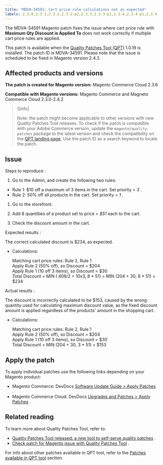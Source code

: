 ```yaml
---
title: "MDVA-34591: Cart price rule calculations not as expected"
labels: 2.3.0,2.3.1,2.3.2,2.3.2-p2,2.3.3,2.3.3-p1,2.3.4,2.3.4-p1,2.3.4-p2,2.3.5,2.3.5-p1,2.3.5-p2,2.3.6,2.3.6-p1,2.4.0,2.4.0-p1,2.4.1,2.4.1-p1,2.4.1-p2,2.4.2,QPT 1.0.19,Magento Commerce,Magento Commerce Cloud,Quality Patches Tool,calculation,cart price rule,discount
---
```


The MDVA-34591 Magento patch fixes the issue where cart price rule with **Maximum Qty Discount is Applied To** does not work correctly if multiple cart price rules are applied.

This patch is available when the [Quality Patches Tool (QPT)](https://support.magento.com/hc/en-us/articles/360047139492) 1.0.19 is installed. The patch ID is MDVA-34591. Please note that the issue is scheduled to be fixed in Magento version 2.4.3.

## Affected products and versions

 **The patch is created for Magento version:** Magento Commerce Cloud 2.3.6

 **Compatible with Magento versions:** Magento Commerce and Magneto Commerce Cloud 2.3.0-2.4.2

>![info]
>
 >Note: the patch might become applicable to other versions with new Quality Patches Tool releases. To check if the patch is compatible with your Adobe Commerce version, update the `magento/quality-patches` package to the latest version and check the compatibility on the [QPT landing page](https://devdocs.magento.com/quality-patches/tool.html#patch-grid). Use the patch ID as a search keyword to locate the patch.

## Issue

 <span class="wysiwyg-underline">Steps to reproduce</span> :

1. Go to the Admin, and create the following two rules:

* Rule 1:  $10 off a maximum of 3 items in the cart. Set priority = *3* .
* Rule 2:  50% off all products in the cart. Set priority = *1* .

1. Go to the storefront.

1. Add 8 quantities of a product set to price = *$51* each to the cart.

1. Check the discount amount in the cart.

 <span class="wysiwyg-underline">Expected results</span> :

The correct calculated discount is $234, as expected.

* Calculations:

  Matching cart price rules: Rule 2, Rule 1\
  Apply Rule 2 (50% off), so Discount = $204\
  Apply Rule 1 (10 off 3 items), so Discount = $30\
  Total Discount = MIN ( 408/2 + 10x3, 8 &#42; 51) = MIN (204 + 30, 8 &#42; 51) = $234

 <span class="wysiwyg-underline">Actual results</span> :

The discount is incorrectly calculated to be $153, caused by the wrong quantity used for calculating maximum discount value, as the fixed discount amount is applied regardless of the products' amount in the shopping cart.

* Calculations:

  Matching cart price rules: Rule 2, Rule 1\
  Apply Rule 2 (50% off), so Discount = $204\
  Apply Rule 1 (10 off 3 items), so Discount = $30\
  Total Discount = MIN (204 + 30, 3 &#42; 51) = $153

## Apply the patch

To apply individual patches use the following links depending on your Magento product:

* Magento Commerce: DevDocs [Software Update Guide > Apply Patches](https://devdocs.magento.com/guides/v2.4/comp-mgr/patching.html) .
* Magento Commerce Cloud: DevDocs [Upgrades and Patches > Apply Patches](https://devdocs.magento.com/cloud/project/project-patch.html) .

## Related reading

To learn more about Quality Patches Tool, refer to:

* [Quality Patches Tool released: a new tool to self-serve quality patches](https://support.magento.com/hc/en-us/articles/360047139492) .
* [Check patch for Magento issue with Quality Patches Tool](https://support.magento.com/hc/en-us/articles/360047125252) .

For info about other patches available in QPT tool, refer to the [Patches available in QPT tool](https://support.magento.com/hc/en-us/sections/360010506631-Patches-available-in-QPT-tool-) section.

